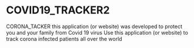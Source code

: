 # COVID19_TRACKER2
CORONA_TACKER
this application (or website) was developed to protect you and your family from Covid 19 virus
Use this application (or website) to track corona infected patients all over the world
